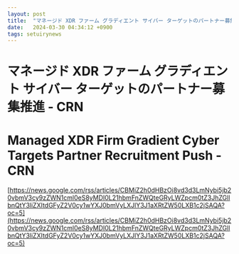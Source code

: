 ```yaml
---
layout: post
title:  "マネージド XDR ファーム グラディエント サイバー ターゲットのパートナー募集推進 - CRN"
date:   2024-03-30 04:34:12 +0900
tags: setuirynews 
---
```


# マネージド XDR ファーム グラディエント サイバー ターゲットのパートナー募集推進 - CRN



# Managed XDR Firm Gradient Cyber Targets Partner Recruitment Push - CRN

[https://news.google.com/rss/articles/CBMiZ2h0dHBzOi8vd3d3LmNybi5jb20vbmV3cy9zZWN1cml0eS8yMDI0L21hbmFnZWQteGRyLWZpcm0tZ3JhZGllbnQtY3liZXItdGFyZ2V0cy1wYXJ0bmVyLXJlY3J1aXRtZW50LXB1c2jSAQA?oc=5](https://news.google.com/rss/articles/CBMiZ2h0dHBzOi8vd3d3LmNybi5jb20vbmV3cy9zZWN1cml0eS8yMDI0L21hbmFnZWQteGRyLWZpcm0tZ3JhZGllbnQtY3liZXItdGFyZ2V0cy1wYXJ0bmVyLXJlY3J1aXRtZW50LXB1c2jSAQA?oc=5)

